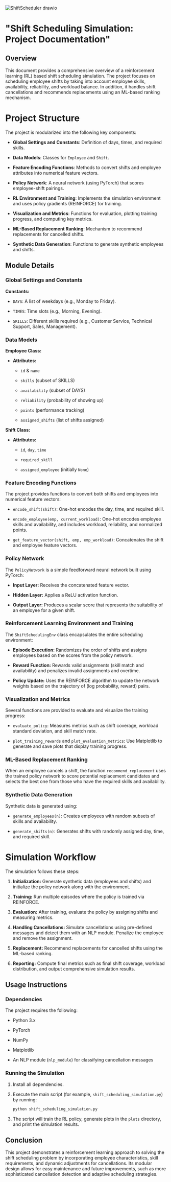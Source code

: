 
![ShiftScheduler drawio](https://github.com/user-attachments/assets/87b83b80-94c5-4196-84c0-1dfe778f10fb)


# "Shift Scheduling Simulation: Project Documentation"

## Overview

This document provides a comprehensive overview of a reinforcement
learning (RL) based shift scheduling simulation. The project focuses on
scheduling employee shifts by taking into account employee skills,
availability, reliability, and workload balance. In addition, it handles
shift cancellations and recommends replacements using an ML-based
ranking mechanism.

# Project Structure

The project is modularized into the following key components:

-   **Global Settings and Constants**: Definition of days, times, and
    required skills.

-   **Data Models**: Classes for `Employee` and `Shift`.

-   **Feature Encoding Functions**: Methods to convert shifts and
    employee attributes into numerical feature vectors.

-   **Policy Network**: A neural network (using PyTorch) that scores
    employee-shift pairings.

-   **RL Environment and Training**: Implements the simulation
    environment and uses policy gradients (REINFORCE) for training.

-   **Visualization and Metrics**: Functions for evaluation, plotting
    training progress, and computing key metrics.

-   **ML-Based Replacement Ranking**: Mechanism to recommend
    replacements for cancelled shifts.

-   **Synthetic Data Generation**: Functions to generate synthetic
    employees and shifts.

## Module Details

### Global Settings and Constants

**Constants:**

-   `DAYS`: A list of weekdays (e.g., Monday to Friday).

-   `TIMES`: Time slots (e.g., Morning, Evening).

-   `SKILLS`: Different skills required (e.g., Customer Service,
    Technical Support, Sales, Management).

### Data Models

**Employee Class:**

-   **Attributes:**

    -   `id` & `name`

    -   `skills` (subset of SKILLS)

    -   `availability` (subset of DAYS)

    -   `reliability` (probability of showing up)

    -   `points` (performance tracking)

    -   `assigned_shifts` (list of shifts assigned)

**Shift Class:**

-   **Attributes:**

    -   `id`, `day`, `time`

    -   `required_skill`

    -   `assigned_employee` (initially `None`)

### Feature Encoding Functions

The project provides functions to convert both shifts and employees into
numerical feature vectors:

-   `encode_shift(shift)`: One-hot encodes the day, time, and required
    skill.

-   `encode_employee(emp, current_workload)`: One-hot encodes employee
    skills and availability, and includes workload, reliability, and
    normalized points.

-   `get_feature_vector(shift, emp, emp_workload)`: Concatenates the
    shift and employee feature vectors.

### Policy Network

The `PolicyNetwork` is a simple feedforward neural network built using
PyTorch:

-   **Input Layer:** Receives the concatenated feature vector.

-   **Hidden Layer:** Applies a ReLU activation function.

-   **Output Layer:** Produces a scalar score that represents the
    suitability of an employee for a given shift.

### Reinforcement Learning Environment and Training

The `ShiftSchedulingEnv` class encapsulates the entire scheduling
environment:

-   **Episode Execution:** Randomizes the order of shifts and assigns
    employees based on the scores from the policy network.

-   **Reward Function:** Rewards valid assignments (skill match and
    availability) and penalizes invalid assignments and overtime.

-   **Policy Update:** Uses the REINFORCE algorithm to update the
    network weights based on the trajectory of (log probability, reward)
    pairs.

### Visualization and Metrics

Several functions are provided to evaluate and visualize the training
progress:

-   `evaluate_policy`: Measures metrics such as shift coverage, workload
    standard deviation, and skill match rate.

-   `plot_training_rewards` and `plot_evaluation_metrics`: Use
    Matplotlib to generate and save plots that display training
    progress.

### ML-Based Replacement Ranking

When an employee cancels a shift, the function `recommend_replacement`
uses the trained policy network to score potential replacement
candidates and selects the best one from those who have the required
skills and availability.

### Synthetic Data Generation

Synthetic data is generated using:

-   `generate_employees(n)`: Creates employees with random subsets of
    skills and availability.

-   `generate_shifts(n)`: Generates shifts with randomly assigned day,
    time, and required skill.

# Simulation Workflow

The simulation follows these steps:

1.  **Initialization:** Generate synthetic data (employees and shifts)
    and initialize the policy network along with the environment.

2.  **Training:** Run multiple episodes where the policy is trained via
    REINFORCE.

3.  **Evaluation:** After training, evaluate the policy by assigning
    shifts and measuring metrics.

4.  **Handling Cancellations:** Simulate cancellations using pre-defined
    messages and detect them with an NLP module. Penalize the employee
    and remove the assignment.

5.  **Replacement:** Recommend replacements for cancelled shifts using
    the ML-based ranking.

6.  **Reporting:** Compute final metrics such as final shift coverage,
    workload distribution, and output comprehensive simulation results.

## Usage Instructions

### Dependencies

The project requires the following:

-   Python 3.x

-   PyTorch

-   NumPy

-   Matplotlib

-   An NLP module (`nlp_module`) for classifying cancellation messages

### Running the Simulation

1.  Install all dependencies.

2.  Execute the main script (for example,
    `shift_scheduling_simulation.py`) by running:

    ``` {.bash language="bash"}
    python shift_scheduling_simulation.py
    ```

3.  The script will train the RL policy, generate plots in the `plots`
    directory, and print the simulation results.

## Conclusion

This project demonstrates a reinforcement learning approach to solving
the shift scheduling problem by incorporating employee characteristics,
skill requirements, and dynamic adjustments for cancellations. Its
modular design allows for easy maintenance and future improvements, such
as more sophisticated cancellation detection and adaptive scheduling
strategies.


